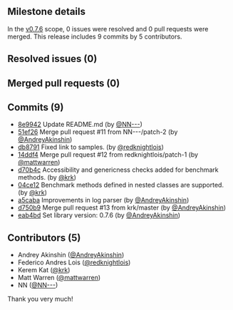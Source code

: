 ## Milestone details

In the [v0.7.6](https://github.com/dotnet/BenchmarkDotNet/issues?q=milestone:v0.7.6) scope, 
0 issues were resolved and 0 pull requests were merged.
This release includes 9 commits by 5 contributors.

## Resolved issues (0)


## Merged pull requests (0)


## Commits (9)

* [8e9942](https://github.com/dotnet/BenchmarkDotNet/commit/8e9942f273ca9f784a4b394ad8dc4da16014a85e) Update README.md (by [@NN---](https://github.com/NN---))
* [51ef26](https://github.com/dotnet/BenchmarkDotNet/commit/51ef267bd77071e23062ec3d10409d7a5161a61e) Merge pull request #11 from NN---/patch-2 (by [@AndreyAkinshin](https://github.com/AndreyAkinshin))
* [db8791](https://github.com/dotnet/BenchmarkDotNet/commit/db87912cda079e861f338bb3670822f028defaa6) Fixed link to samples. (by [@redknightlois](https://github.com/redknightlois))
* [14ddf4](https://github.com/dotnet/BenchmarkDotNet/commit/14ddf43d19ad3ceb7e2f7752413579b0a6f43e1d) Merge pull request #12 from redknightlois/patch-1 (by [@mattwarren](https://github.com/mattwarren))
* [d70b4c](https://github.com/dotnet/BenchmarkDotNet/commit/d70b4cd339c3c40a3a1f7b996b4004ba59c25ff4) Accessibility and genericness checks added for benchmark methods. (by [@krk](https://github.com/krk))
* [04ce12](https://github.com/dotnet/BenchmarkDotNet/commit/04ce12b5a0c73a976482fda7ec6cc23e48bf6e75) Benchmark methods defined in nested classes are supported. (by [@krk](https://github.com/krk))
* [a5caba](https://github.com/dotnet/BenchmarkDotNet/commit/a5cabaa19330dec2961d906ef75a9ff0d8586a8c) Improvements in log parser (by [@AndreyAkinshin](https://github.com/AndreyAkinshin))
* [d750b9](https://github.com/dotnet/BenchmarkDotNet/commit/d750b90b6ae7f749be85a1f0768dc20443462917) Merge pull request #13 from krk/master (by [@AndreyAkinshin](https://github.com/AndreyAkinshin))
* [eab4bd](https://github.com/dotnet/BenchmarkDotNet/commit/eab4bdcb7eb4994db77181c7817e67dcccad6280) Set library version: 0.7.6 (by [@AndreyAkinshin](https://github.com/AndreyAkinshin))

## Contributors (5)

* Andrey Akinshin ([@AndreyAkinshin](https://github.com/AndreyAkinshin))
* Federico Andres Lois ([@redknightlois](https://github.com/redknightlois))
* Kerem Kat ([@krk](https://github.com/krk))
* Matt Warren ([@mattwarren](https://github.com/mattwarren))
* NN ([@NN---](https://github.com/NN---))

Thank you very much!

